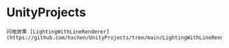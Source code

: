 # UnityProjects

```text
闪电效果 [LightingWithLineRenderer](https://github.com/hxchen/UnityProjects/tree/main/LightingWithLineRenderer)
```

